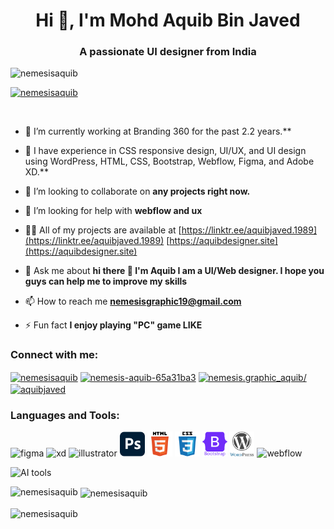 <h1 align="center">Hi 👋, I'm Mohd Aquib Bin Javed </h1>
<h3 align="center">A passionate UI designer from India</h3>

<p align="left"> <img src="https://komarev.com/ghpvc/?username=nemesisaquib&label=Profile%20views&color=0e75b6&style=flat" alt="nemesisaquib" /> </p>

<p align="left"> <a href="https://github.com/ryo-ma/github-profile-trophy"><img src="https://github-profile-trophy.vercel.app/?username=nemesisaquib" alt="nemesisaquib" /></a> </p>

<p align="left"> <a href="https://twitter.com/" target="blank"><img src="https://img.shields.io/twitter/follow/?logo=twitter&style=for-the-badge" alt="" /></a> </p>

- 🔭 I’m currently working at Branding 360 for the past 2.2 years.**

- 🌱 I have experience in CSS responsive design, UI/UX, and UI design using WordPress, HTML, CSS, Bootstrap, Webflow, Figma, and Adobe XD.**

- 👯 I’m  looking to collaborate on **any projects right now.**

- 🤝 I’m looking for help with **webflow and ux**

- 👨‍💻 All of my projects are available at [https://linktr.ee/aquibjaved.1989](https://linktr.ee/aquibjaved.1989) [https://aquibdesigner.site](https://aquibdesigner.site)

- 💬 Ask me about **hi there 👋 I'm  Aquib I am a UI/Web designer. I hope you guys can help me to improve my skills**

- 📫 How to reach me **nemesisgraphic19@gmail.com**

- ⚡ Fun fact **I enjoy playing "PC" game LIKE <GOD OF WAR>**

<h3 align="left">Connect with me:</h3>
<p align="left">
<a href="https://dev.to/nemesisaquib" target="blank"><img align="center" src="https://raw.githubusercontent.com/rahuldkjain/github-profile-readme-generator/master/src/images/icons/Social/devto.svg" alt="nemesisaquib" height="30" width="40" /></a>
<a href="https://linkedin.com/in/nemesis-aquib-65a31ba3" target="_blank"><img align="center" src="https://raw.githubusercontent.com/rahuldkjain/github-profile-readme-generator/master/src/images/icons/Social/linked-in-alt.svg" alt="nemesis-aquib-65a31ba3" height="30" width="40" /></a>
<a href="https://instagram.com/nemesis.graphic_/" target="_blank"><img align="center" src="https://raw.githubusercontent.com/rahuldkjain/github-profile-readme-generator/master/src/images/icons/Social/instagram.svg" alt="nemesis.graphic_aquib/" height="30" width="40" /></a>
<a href="https://www.behance.net/aquibjaved" target="_blank"><img align="center" src="https://raw.githubusercontent.com/rahuldkjain/github-profile-readme-generator/master/src/images/icons/Social/behance.svg" alt="aquibjaved" height="30" width="40" /></a>
</p>

<h3 align="left">Languages and Tools:</h3>
<p align="left">  <img src="https://www.vectorlogo.zone/logos/figma/figma-icon.svg" alt="figma" width="40" height="40"/>
  <img src="https://www.svgrepo.com/show/305664/adobe-xd.svg" alt="xd" width="40" height="40"/>
    <img src="https://www.vectorlogo.zone/logos/adobe_illustrator/adobe_illustrator-icon.svg" alt="illustrator" width="40" height="40"/>
  <img src="https://raw.githubusercontent.com/devicons/devicon/master/icons/photoshop/photoshop-plain.svg" alt="photoshop" width="40" height="40"/>
 
  <img src="https://raw.githubusercontent.com/devicons/devicon/master/icons/html5/html5-original-wordmark.svg" alt="html5" width="40" height="40"/>
  <img src="https://raw.githubusercontent.com/devicons/devicon/master/icons/css3/css3-original-wordmark.svg" alt="css3" width="40" height="40"/>
  <img src="https://raw.githubusercontent.com/devicons/devicon/master/icons/bootstrap/bootstrap-plain-wordmark.svg" alt="bootstrap" width="40" height="40"/>
  <img src="https://raw.githubusercontent.com/devicons/devicon/master/icons/wordpress/wordpress-original.svg" alt="wordpress" width="40" height="40"/>
  <img src="https://www.vectorlogo.zone/logos/webflow/webflow-icon.svg" alt="webflow" width="40" height="40"/>

  <img src="https://cdn-icons-png.flaticon.com/512/10797/10797888.png" alt="AI tools" width="40" height="40"/> </p>

<p><img align="left" src="https://github-readme-stats.vercel.app/api/top-langs?username=nemesisaquib&show_icons=true&locale=en&layout=compact" alt="nemesisaquib" /></p>

<p>&nbsp;<img align="center" src="https://github-readme-stats.vercel.app/api?username=nemesisaquib&show_icons=true&locale=en" alt="nemesisaquib" /></p>

<p><img align="center" src="https://github-readme-streak-stats.herokuapp.com/?user=nemesisaquib&" alt="nemesisaquib" /></p>
